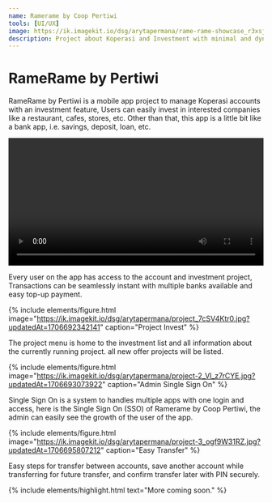 ```yaml
---
name: Ramerame by Coop Pertiwi
tools: [UI/UX]
image: https://ik.imagekit.io/dsg/arytapermana/rame-rame-showcase_r3xsjkGVZ6.gif?updatedAt=1702868620718
description: Project about Koperasi and Investment with minimal and dynamic concept.
---
```


# RameRame by Pertiwi

RameRame by Pertiwi is a mobile app project to manage Koperasi accounts with an investment feature, Users can easily invest in interested companies like a restaurant, cafes, stores, etc. Other than that, this app is a little bit like a bank app, i.e. savings, deposit, loan, etc.

<video width="100%" autoplay loop>
  <source src="https://ik.imagekit.io/dsg/arytapermana/rame-rame-showcase_4_kKrYwZfHs.webm?updatedAt=1702870861666" type="video/mp4">
  Your browser does not support HTML video.
</video>

Every user on the app has access to the account and investment project, Transactions can be seamlessly instant with multiple banks available and easy top-up payment.

{% include elements/figure.html image="https://ik.imagekit.io/dsg/arytapermana/project_7cSV4Ktr0.jpg?updatedAt=1706692342141" caption="Project Invest" %}

The project menu is home to the investment list and all information about the currently running project. all new offer projects will be listed.

{% include elements/figure.html image="https://ik.imagekit.io/dsg/arytapermana/project-2_Vl_z7rCYE.jpg?updatedAt=1706693073922" caption="Admin Single Sign On" %}

Single Sign On is a system to handles multiple apps with one login and access, here is the Single Sign On (SSO) of Ramerame by Coop Pertiwi, the admin can easily see the growth of the user of the app.

{% include elements/figure.html image="https://ik.imagekit.io/dsg/arytapermana/project-3_ogf9W31RZ.jpg?updatedAt=1706695807212" caption="Easy Transfer" %}

Easy steps for transfer between accounts, save another account while transferring for future transfer, and confirm transfer later with PIN securely.

{% include elements/highlight.html text="More coming soon." %}
